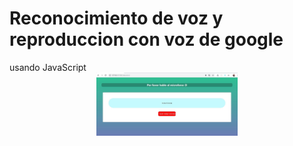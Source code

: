 <h1>Reconocimiento de voz y reproduccion con voz de google</h1>
usando JavaScript

<div align="center"> 
     <img width="45%" src="img1.jpg"> </img> 
    
     
</div> 

